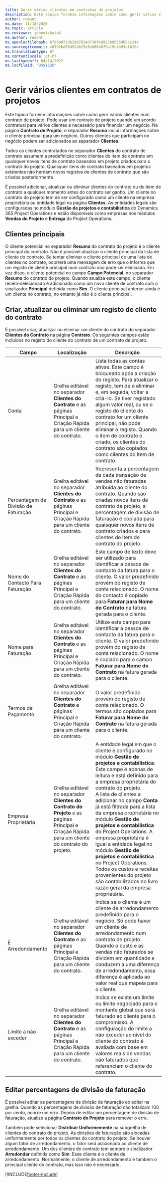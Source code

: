```yaml
---
title: Gerir vários clientes em contratos de projetos
description: Este tópico fornece informações sobre como gerir vários clientes num contrato de projeto.
author: rumant
ms.date: 11/18/2020
ms.topic: article
ms.reviewer: johnmichalak
ms.author: rumant
ms.openlocfilehash: bf8b0d313b2b07924d730fe8923b05559bbcc244
ms.sourcegitcommit: c0792bd65d92db25e0e8864879a19c4b93efb10c
ms.translationtype: HT
ms.contentlocale: pt-PT
ms.lasthandoff: 04/14/2022
ms.locfileid: "8591326"
---
```

# <a name="manage-multiple-customers-on-project-contracts"></a>Gerir vários clientes em contratos de projetos

Este tópico fornece informações sobre como gerir vários clientes num contrato de projeto. Pode usar um contrato de projeto quando um acordo contratual para vários clientes é necessário para financiar um negócio. Na página **Contrato de Projeto**, o separador **Resumo** inclui informações sobre o cliente principal para um negócio. Outros clientes que participam no negócio podem ser adicionados ao separador **Clientes**.

Todos os clientes contratados no separador **Clientes** do contrato de contrato assumem a predefinição como clientes do item de contrato em quaisquer novos itens de contrato baseados em projeto criados para o contrato do projeto. Quaisquer itens de contrato baseados em projetos existentes não herdam novos registos de clientes de contrato que são criados posteriormente.

É possível adicionar, atualizar ou eliminar clientes do contrato ou do item de contrato a qualquer momento antes do contrato ser ganho. Um cliente no contrato do projeto tem de ser configurado como um cliente na empresa proprietária ou entidade legal na página **Clientes**. As entidades legais são configuradas no módulo **Gestão de projetos e contabilística** do Dynamics 365 Project Operations e estão disponíveis como empresas nos módulos **Vendas do Projeto** e **Entrega** do Project Operations.

## <a name="primary-customers"></a>Clientes principais

O cliente potencial no separador **Resumo** do contrato do projeto é o cliente principal do contrato. Não é possível atualizar o cliente principal da lista de cliente do contrato. Se tentar eliminar o cliente principal de uma lista de clientes no contrato, ocorrerá uma mensagem de erro que o informa que um registo de cliente principal num contrato não pode ser eliminado. Em vez disso, o cliente potencial no campo **Campo Potencial**, no separador **Resumo** do contrato do projeto. Quando atualiza este campo, o cliente recém-selecionado é adicionado como um novo cliente de contrato com o sinalizador **Principal** definida como **Sim**. O cliente principal anterior ainda é um cliente no contrato, no entanto já não é o cliente principal.

## <a name="create-update-or-delete-a-contract-customer-record"></a>Criar, atualizar ou eliminar um registo de cliente do contrato

É possível criar, atualizar ou eliminar um cliente do contrato do separador **Clientes do Contrato** na página **Contrato**. Os seguintes campos estão incluídos no registo do cliente do contrato de um contrato de projeto.

| **Campo** | **Localização** | **Descrição** | 
| --- | --- | --- | 
| Conta | Grelha editável no separador **Clientes do Contrato** e as páginas Principal e Criação Rápida para um cliente do contrato. | Lista todas as contas ativas. Este campo é bloqueado após a criação do registo. Para atualizar o registo, tem de o eliminar e, em seguida, voltar a criá-lo. Se tiver registado algum valor real, ou se o registo do cliente do contrato for um cliente principal, não pode eliminar o registo. Quando o item de contrato é criado, os clientes do contrato são copiados como clientes do item de contrato. |
| Percentagem de Divisão de Faturação | Grelha editável no separador **Clientes do Contrato** e as páginas Principal e Criação Rápida para um cliente do contrato. | Representa a percentagem de cada transação de vendas não faturadas atribuída ao cliente do contrato. Quando são criadas novos itens de contrato de projeto, a percentagem de divisão de faturação é copiada para quaisquer novos itens de contrato criados e para clientes de item de contrato do projeto. |
| Nome do Contacto Para Faturação | Grelha editável no separador **Clientes do Contrato** e as páginas Principal e Criação Rápida para um cliente do contrato. | Este campo de texto deve ser utilizado para identificar a pessoa de contacto da fatura para o cliente. O valor predefinido provém do registo de conta relacionado. O nome do contacto é copiado para **Faturar para Nome do Contrato** na fatura gerada para o cliente. |
| Nome para Faturação | Grelha editável no separador **Clientes do Contrato** e as páginas Principal e Criação Rápida para um cliente do contrato. | Utilize este campo para identificar a pessoa de contacto da fatura para o cliente. O valor predefinido provém do registo de conta relacionado. O nome é copiado para o campo **Faturar para Nome do Contrato** na fatura gerada para o cliente. |
| Termos de Pagamento | Grelha editável no separador **Clientes do Contrato** e páginas Principal e Criação Rápida para um cliente do contrato. | O valor predefinido provém do registo de conta relacionado. O termos são copiados para **Faturar para Nome do Contrato** na fatura gerada para o cliente. |
| Empresa Proprietária | Grelha editável no separador **Clientes do Contrato do Projeto** e as páginas Principal e Criação Rápida para um cliente do contrato do projeto. | A entidade legal em que o cliente é configurado no módulo **Gestão de projetos e contabilística**. Este campo é apenas de leitura e está definido para a empresa proprietária do contrato do projeto.</br>A lista de clientes a adicionar no campo **Conta** já está filtrada para a lista da empresa proprietária no módulo **Gestão de projetos e contabilística** do Project Operations. A empresa proprietária é igual à entidade legal no módulo **Gestão de projetos e contabilística** no Project Operations. Todos os custos e receitas provenientes do projeto são contabilizados no livro razão geral da empresa proprietária. |
| É Arredondamento | Grelha editável no separador **Clientes do Contrato** e as páginas Principal e Criação Rápida para um cliente do contrato. | Indica se o cliente é um cliente de arredondamento predefinido para o negócio. Só pode haver um cliente de arredondamento num contrato de projeto. Quando o custo e as vendas não faturados se dividem em quantidade e conduzem a uma diferença de arredondamento, essa diferença é aplicada ao valor real que mapeia para o cliente. |
| Limite a não exceder | Grelha editável no separador **Clientes do Contrato** e as páginas Principal e Criação Rápida para um cliente do contrato. | Indica se existe um limite ou limite negociado para o montante global que será faturado ao cliente para o compromisso. A configuração do limite a não exceder ao nível do cliente do contrato é avaliada com base em valores reais de vendas não faturados que referenciam o cliente do contrato. |

## <a name="edit-billing-split-percentages"></a>Editar percentagens de divisão de faturação

É possível editar as percentagens de divisão de faturação ao editar na grelha. Quando as percentagens de divisão de faturação não totalizam 100 por cento, ocorre um erro. Depois de editar um percentagem de divisão de faturação, atualize a página **Contrato do Projeto** para remover o erro.

Também pode selecionar **Distribuir Uniformemente** na subgrelha de clientes do contrato do projeto. As divisões de faturação são alocadas uniformemente por todos os clientes do contrato do projeto. Se houver algum fator de arredondamento, o fator será adicionado ao cliente de arredondamento. Um dos clientes do contrato tem sempre o sinalizador **Arredondar** definida como **Sim**. Esse cliente é o cliente de arredondamento. Normalmente, o cliente de arredondamento é também o principal cliente do contrato, mas isso não é necessário.


[!INCLUDE[footer-include](../includes/footer-banner.md)]